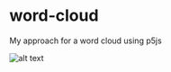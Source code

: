 # word-cloud
My approach for a word cloud using p5js

![alt text](https://github.com/phildp/word-cloud/screen.png "Screenshot")
